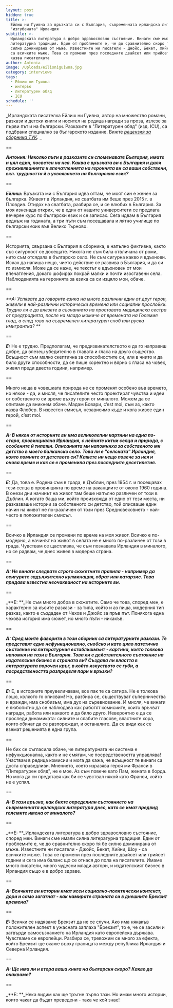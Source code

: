 ```yaml
---
layout: post
hidden: true
title: >-
  Ейлиш ни Гуивна за връзката си с България, съвременната ирландска литература и
  "изгубената" Ирландия
subtitle: >-
  Ирландската литература в добро здравословно състояние. Винаги сме имали силна
  литературна традиция. Един от проблемите е, че до сравнително скоро тя бе
  силно доминирана от мъже. Известните ни писатели - Джойс, Бекет, Хийни, Шоу -
  са всичките мъже. Това се промени през последните двайсет или трийсет години,
  казва писателката
author: Antonia
image: /Uploads/eilisniguiwna.jpg
category: interviews
tags:
  - Ейлиш ни Гуивна
  - интервю
  - литературен обяд
  - ICU
schedule: ''
---
```

_Ирландската писателка Ейлиш ни Гуивна, автор на множество романи, разкази и детски книги и носител на редица награди за проза, излезе за първи път и на български. Разказите в "Литературен обяд" (изд. ICU), са подбрани специално за българското издание. Вижте _[_рецензия за сборника ТУК_](https://literaturnirazgovori.com/bookreviews/2019/02/25/10-14-%D1%80%D0%B5%D1%86%D0%B5%D0%BD%D0%B7%D0%B8%D1%8F-%D0%B5%D0%B9%D0%BB%D0%B8%D1%88-%D0%BD%D0%B8-%D0%B3%D1%83%D0%B8%D0%B2%D0%BD%D0%B0-%D0%BB%D0%B8%D1%82%D0%B5%D1%80%D0%B0%D1%82%D1%83%D1%80%D0%B5%D0%BD-%D0%BE%D0%B1%D1%8F%D0%B4-%D1%81-%D0%B2%D0%BA%D1%83%D1%81-%D0%BD%D0%B0-%D0%B8%D1%80%D0%BB%D0%B0%D0%BD%D0%B4%D0%B8%D1%8F.html)_. _

\==

_**Антония: Няколко пъти в разказите си споменавате България, имате и цял един, посветен на нея. Каква е връзката ви с България и дали преживяванията и впечатленията на героинята ви са ваши собствени, вкл. трудността й в усвояването на българския език?**_

\==

_**Ейлиш:**_ Връзката ми с България идва оттам, че моят син е женен за българка. Живеят в Ирландия, но сватбата им беше през 2015 г. в Пловдив. Отидох на сватбата, разбира се, и се влюбих в България. За моя изненада открих, че в един от нашите университети се предлага вечерен курс по български език и се записах. Сега идвам в България веднъж на годината, а три пъти съм посещавала и лятно училище по български език във Велико Търново. 

\==

Историята, свързана с България в сборника, е напълно фиктивна, както със сигурност се досещате. Никога не съм била отвличана от роми, нито съм отсядала в българско село. Не съм сигурна какво я вдъхнови. Исках да напиша нещо, чието действие се развива в България, и да си го измисля. Може да се каже, че текстът е вдъхновен от мои впечатления, докато шофирах покрай малки и почти изоставени села. Наблюденията на героинята за езика са си изцяло мои, обаче.

\==

_**А: Успявате да говорите езика на много различни един от друг герои, живели в най-различни исторически времена или социални прослойки. Трудно ли е да влезете в съзнанието на простовата медицинска сестра от предградията, после на младо момиче от времената на Големия глад, а след това на съвременен литературен сноб или руска имигрантка? **_

\==

_**Е:**_ Не е трудно. Предполагам, че предизвикателството е да го направиш добре, да влезеш убедително в главата и гласа на друго същество. Всъщност съм малко скептична за способностите си, или в чиито и да било други способности, да се пише коректно и вярно с гласа на човек, живял преди двеста години, например. 

\==

Много неща в човешката природа не се променят особено във времето, но някои - да, и мисля, че писателите често проектират чувства и идеи от собственото си време въхру герои от миналото. Можем да се опитаме да вникнем обаче. Мадам Бовари, c’est moi, съм аз, както казва Флобер. В известен смисъл, независимо къде и кога живее един герой, c’est moi.

\==

_**А: В някои от историите ви има великолепни картини на една по-стара, провинциална Ирландия, с нейните китни селца и природа, с особените й типажи. Описанията ми напомниха за собственото ми детство в моето балканско село. Това ли е "селската" Ирландия, която помните от детството си? Кажете ни нещо повече за нея и онова време и как се е променила през последните десетилетия.**_

\==

_**Е:**_ Да, това е. Родена съм в града, в Дъблин, през 1954 г. и посещавах тези селца в провинцията по време на ваканциите от около 1960 година. В онези дни начинът на живот там беше напълно различен от този в Дъблин. А когато баща ми, който произхожда от едно от тези места, ни разказваше истории за собственото си детство, той описваше един начин на живот не по-различен от този през Средновековието - най-често в положителен смисъл. 

\==

Всичко в Ирландия се промени по време на моя живот. Всичко е по-модерно, а начинът на живот в селата не е много по-различен от този в града. Чувствам се щастливка, че съм познавала Ирландия в миналото, но се радвам, че днес живея в модерна страна. 

\==

_**А: Не винаги следвате строго сюжетните правила - например да осигурите задължително кулминация, обрат или катарзис. Това придава известна неочакваност на историите ви.**_

\==

_**Е: **_Не съм много добра в сюжетите. Само че това, според мен, е характерно за късите разкази - за типа, който и аз пиша, модерния тип разказ, както е създаден от Чехов и Джойс за пръв път. Понякога една чехова история има сюжет, но много пъти - никакъв. 

\==

_**А: Сред моите фаворити в този сборник са литературните разкази. Те представят едно нефункционално, снобско и като цяло патетично състояние на литературния естаблишмънт - картина, която толкова напомня на тази в България. Това ли е действителното състояние на издателския бизнес в страната ви? Създава ли властта в литературата порочен кръг, в който изкуството се губи, а посредствеността разпределя пари и връзки?**_

\== 

_**Е:**_ Е, в историите преувеличавам, все пак те са сатира. Не е толкова лошо, колкото го описвам! Но, разбира се, съществуват съперничества и вражди, има снобизъм, има дух на съревнование. И мисля, че винаги е любопитно да се наблюдава как работят комисиите, които връчват награди, работа или каквото и да било друго. Невероятно е да се проследи динамиката: силните и слабите гласове, властните хора, които обичат да се разпореждат, и останалите. Да се види как се вземат решенията в една група. 

\==

Не бих се съгласила обаче, че литературната ни система е нефункционална, както и не смятам, че посредствеността управлява! Участвам в редица комисии и мога да кажа, че всъщност те винаги са доста справедливи. Мнението, което изразява героя ми Франси в "Литературен обяд", не е мое. Аз съм повече като Пам, жената в борда. Но мога да си представя как би се чувствал някой като Франси, който не е успял. 

\==

_**А: В тази връзка, как бихте определили състоянието на съвременната ирландска литература днес, като се имат предвид големите имена от миналото?**_

\==

_**Е: **_Ирландската литература в добро здравословно състояние, според мен. Винаги сме имали силна литературна традиция. Един от проблемите е, че до сравнително скоро тя бе силно доминирана от мъже. Известните ни писатели - Джойс, Бекет, Хийни, Шоу - са всичките мъже. Това се промени през последните двайсет или трийсет години и сега има баланс що се отнася до пола на писателите. Имаме много писатели, много чудесни млади автори, и издателският бизнес в Ирландия също е в добро здраве.

\==

_**А: Всичките ви истории имат ясен социално-политически контекст, дори и само загатнат - как намирате страната си в днешните Брекзит времена?**_

\==

_**Е:**_ Всички се надяваме Брекзит да не се случи. Ако има някакъв положителен аспект в ужасната заплаха "Брекзит", то е, че се засили и затвърди самосъзнанието на Ирландия като европейска държава. Чувстваме се европейци. Разбира се, тревожим се много за ефекта, който Брекзит ще окаже върху границата между република Ирландия и Северна Ирландия. 

\==

_**А: Ще има ли и втора ваша книга на български скоро? Какво да очакваме?**_

\==

_**Е: **_Нека видим как ще тръгне първо тази. Но имам много истории, които чакат да бъдат преведени - така че кой знае!
